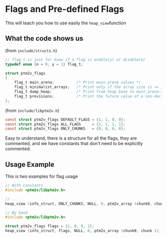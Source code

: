 # Flags and Pre-defined Flags

This will teach you how to use easily the `heap_view`function

## What the code shows us

(from `include/structs.h`)
```C
// flag_t is just for know if a flag is enable(y) or disable(n)
typedef enum {n = 0, y = 1} flag_t;

struct ptm2v_flags
{
    flag_t main_arena;          /* Print main_arena values */
    flag_t minimalist_arrays;   /* Print only if the array size is <= 10 */
    flag_t dump_heap;           /* Print from heap_base to main_arena->top */
    flag_t previsions;			/* Print the future value of a non-declared/defined variable like fd & bk on an allocated chunk*/
};
```

(from `include/libptm2v.h`)
```C
const struct ptm2v_flags DEFAULT_FLAGS = {1, 1, 0, 0};
const struct ptm2v_flags ALL_FLAGS     = {1, 1, 1, 1};
const struct ptm2v_flags ONLY_CHUNKS   = {0, 0, 0, 0};
```

Easy to understand, there is a structure for all the flags, they are commented, and we have constants that don't need to be explicitly commented.

## Usage Example

This is two examples for flag usage

```C
// With constants
#include <ptm2v/libptm2v.h>

// ...
heap_view (info_struct, ONLY_CHUNKS, NULL, 0, ptm2v_array (chunk0, chunk 1), 2, stdout);
```

```C
// By hand
#include <ptm2v/libptm2v.h>

struct ptm2v_flags flags = {1, 0, 0, 1};
heap_view (info_struct, flags, NULL, 0, ptm2v_array (chunk0, chunk 1), 2, stdout);
```
